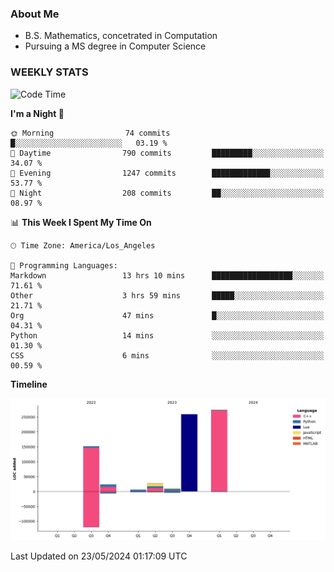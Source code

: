 ### About Me

- B.S. Mathematics, concetrated in Computation
- Pursuing a MS degree in Computer Science


### WEEKLY STATS
<!--START_SECTION:waka-->
![Code Time](http://img.shields.io/badge/Code%20Time-86%20hrs%2049%20mins-blue)

**I'm a Night 🦉** 

```text
🌞 Morning                74 commits          █░░░░░░░░░░░░░░░░░░░░░░░░   03.19 % 
🌆 Daytime                790 commits         █████████░░░░░░░░░░░░░░░░   34.07 % 
🌃 Evening                1247 commits        █████████████░░░░░░░░░░░░   53.77 % 
🌙 Night                  208 commits         ██░░░░░░░░░░░░░░░░░░░░░░░   08.97 % 
```


📊 **This Week I Spent My Time On** 

```text
🕑︎ Time Zone: America/Los_Angeles

💬 Programming Languages: 
Markdown                 13 hrs 10 mins      ██████████████████░░░░░░░   71.61 % 
Other                    3 hrs 59 mins       █████░░░░░░░░░░░░░░░░░░░░   21.71 % 
Org                      47 mins             █░░░░░░░░░░░░░░░░░░░░░░░░   04.31 % 
Python                   14 mins             ░░░░░░░░░░░░░░░░░░░░░░░░░   01.30 % 
CSS                      6 mins              ░░░░░░░░░░░░░░░░░░░░░░░░░   00.59 % 
```

**Timeline**

![Lines of Code chart](https://raw.githubusercontent.com/nickocruzm/nickocruzm/main/assets/bar_graph.png)


 Last Updated on 23/05/2024 01:17:09 UTC
<!--END_SECTION:waka-->
